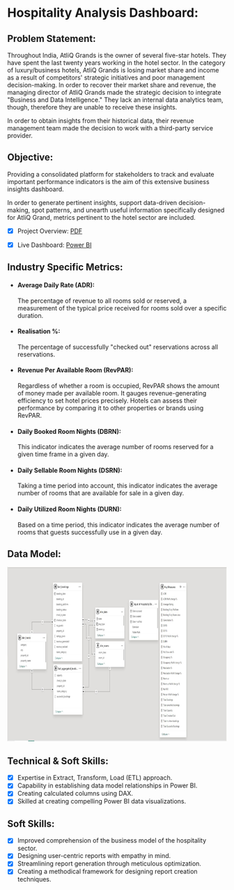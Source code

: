 # Hospitality Analysis Dashboard:

## Problem Statement:
Throughout India, AtliQ Grands is the owner of several five-star hotels. They have spent the last twenty years working in the hotel sector. In the category of luxury/business hotels, AtliQ Grands is losing market share and income as a result of competitors' strategic initiatives and poor management decision-making. In order to recover their market share and revenue, the managing director of AtliQ Grands made the strategic decision to integrate "Business and Data Intelligence." They lack an internal data analytics team, though, therefore they are unable to receive these insights.

In order to obtain insights from their historical data, their revenue management team made the decision to work with a third-party service provider.


## Objective:
Providing a consolidated platform for stakeholders to track and evaluate important performance indicators is the aim of this extensive business insights dashboard.


In order to generate pertinent insights, support data-driven decision-making, spot patterns, and unearth useful information specifically designed for AtliQ Grand, metrics pertinent to the hotel sector are included. 

- [x] Project Overview: [PDF](https://github.com/souvikmazumdar/Codebasics-Resume-Project-1-AtliQ-Grands-Hospitality-Domain-Analysis/blob/main/Codebasics%20Resume%20Project%20Challenge%20%231.pdf)
- [x] Live Dashboard: [Power BI](https://app.powerbi.com/view?r=eyJrIjoiZjNiMGFkNjQtZTNiOS00Y2QzLWE5OWMtMDVjNGY2MzIxZjgwIiwidCI6ImM2ZTU0OWIzLTVmNDUtNDAzMi1hYWU5LWQ0MjQ0ZGM1YjJjNCJ9)


## Industry Specific Metrics:

- #### Average Daily Rate (ADR):
  The percentage of revenue to all rooms sold or reserved,  a measurement of the typical price received for rooms sold over a specific duration.

- #### Realisation %:
  The percentage of successfully "checked out" reservations across all reservations.

- #### Revenue Per Available Room (RevPAR):
  Regardless of whether a room is occupied, RevPAR shows the amount of money made per available room. It gauges revenue-generating efficiency to set hotel prices precisely. Hotels can assess their performance by comparing it to other properties or brands using RevPAR.

- #### Daily Booked Room Nights (DBRN):
  This indicator indicates the average number of rooms reserved for a given time frame in a given day.
- #### Daily Sellable Room Nights (DSRN):
  Taking a time period into account, this indicator indicates the average number of rooms that are available for sale in a given day.

- #### Daily Utilized Room Nights (DURN):
  Based on a time period, this indicator indicates the average number of rooms that guests successfully use in a given day.
## Data Model:
<p align="center">
  <img src="https://github.com/souvikmazumdar/Codebasics-Resume-Project-1-AtliQ-Grands-Hospitality-Domain-Analysis/blob/main/Data%20Model%20hospitality%20Domain.JPG" height="400">
</p>

## Technical & Soft Skills:
- [x]	Expertise in Extract, Transform, Load (ETL) approach.
- [x]	Capability in establishing data model relationships in Power BI. 
- [x]	Creating calculated columns using DAX.
- [x]	Skilled at creating compelling Power BI data visualizations.  

## Soft Skills:
- [x]	Improved comprehension of the business model of the hospitality sector.  
- [x]	Designing user-centric reports with empathy in mind.
- [x]	Streamlining report generation through meticulous optimization.
- [x]	Creating a methodical framework for designing report creation techniques.
